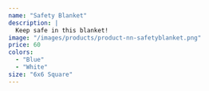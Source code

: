 ```yaml
---
name: "Safety Blanket"
description: |
  Keep safe in this blanket!
image: "/images/products/product-nn-safetyblanket.png"
price: 60
colors:
  - "Blue"
  - "White"
size: "6x6 Square"
---
```

